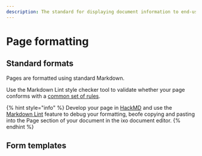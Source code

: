 ```yaml
---
description: The standard for displaying document information to end-users
---
```


# Page formatting

## Standard formats

Pages are formatted using standard Markdown.

Use the Markdown Lint style checker tool to validate whether your page conforms with a [common set of rules](https://github.com/markdownlint/markdownlint/blob/master/docs/RULES.md#rules).

{% hint style="info" %}
Develop your page in [HackMD](https://hackmd.io) and use the [Markdown Lint](https://hackmd.io/c/codimd-documentation/%2F%40codimd%2Funderstanding-your-editor#20-Markdown-Lint) feature to debug your formatting, beofe copying and pasting into the Page section of your document in the ixo document editor.
{% endhint %}

## Form templates

